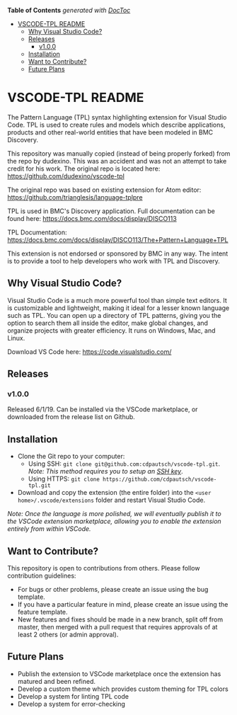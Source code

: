 <!-- START doctoc generated TOC please keep comment here to allow auto update -->
<!-- DON'T EDIT THIS SECTION, INSTEAD RE-RUN doctoc TO UPDATE -->
**Table of Contents**  *generated with [DocToc](https://github.com/thlorenz/doctoc)*

- [VSCODE-TPL README](#vscode-tpl-readme)
  - [Why Visual Studio Code?](#why-visual-studio-code)
  - [Releases](#releases)
    - [v1.0.0](#v100)
  - [Installation](#installation)
  - [Want to Contribute?](#want-to-contribute)
  - [Future Plans](#future-plans)

<!-- END doctoc generated TOC please keep comment here to allow auto update -->


# VSCODE-TPL README

The Pattern Language (TPL) syntax highlighting extension for Visual Studio Code. TPL is used to create rules and models which describe applications, products and other real-world entities that have been modeled in BMC Discovery.

This repository was manually copied (instead of being properly forked) from the repo by dudexino. This was an accident and was not an attempt to take credit for his work. The original repo is located here: https://github.com/dudexino/vscode-tpl

The original repo was based on existing extension for Atom editor: https://github.com/trianglesis/language-tplpre

TPL is used in BMC's Discovery application. Full documentation can be found here: https://docs.bmc.com/docs/display/DISCO113

TPL Documentation: https://docs.bmc.com/docs/display/DISCO113/The+Pattern+Language+TPL

This extension is not endorsed or sponsored by BMC in any way. The intent is to provide a tool to help developers who work with TPL and Discovery.

## Why Visual Studio Code?
Visual Studio Code is a much more powerful tool than simple text editors. It is customizable and lightweight, making it ideal for a lesser known language such as TPL. You can open up a directory of TPL patterns, giving you the option to search them all inside the editor, make global changes, and organize projects with greater efficiency. It runs on Windows, Mac, and Linux.

Download VS Code here: https://code.visualstudio.com/

## Releases
### v1.0.0
Released 6/1/19. Can be installed via the VSCode marketplace, or downloaded from the release list on Github.

## Installation
* Clone the Git repo to your computer:
    * Using SSH: `git clone git@github.com:cdpautsch/vscode-tpl.git`. _Note: This method requires you to setup an [SSH key](https://help.github.com/en/articles/connecting-to-github-with-ssh)_.
    * Using HTTPS: `git clone https://github.com/cdpautsch/vscode-tpl.git`
* Download and copy the extension (the entire folder) into the `<user home>/.vscode/extensions` folder and restart Visual Studio Code.

_Note: Once the language is more polished, we will eventually publish it to the VSCode extension marketplace, allowing you to enable the extension entirely from within VSCode._

## Want to Contribute?
This repository is open to contributions from others. Please follow contribution guidelines:
* For bugs or other problems, please create an issue using the bug template.
* If you have a particular feature in mind, please create an issue using the feature template.
* New features and fixes should be made in a new branch, split off from master, then merged with a pull request that requires approvals of at least 2 others (or admin approval).

## Future Plans
* Publish the extension to VSCode marketplace once the extension has matured and been refined.
* Develop a custom theme which provides custom theming for TPL colors
* Develop a system for linting TPL code
* Develop a system for error-checking
